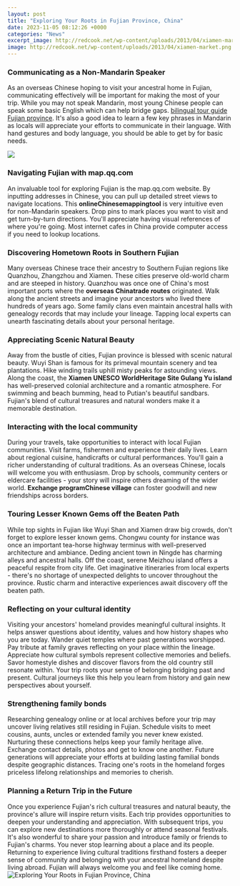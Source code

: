 ```yaml
---
layout: post
title: "Exploring Your Roots in Fujian Province, China"
date: 2023-11-05 08:12:26 +0000
categories: "News"
excerpt_image: http://redcook.net/wp-content/uploads/2013/04/xiamen-market.png
image: http://redcook.net/wp-content/uploads/2013/04/xiamen-market.png
---
```


### Communicating as a Non-Mandarin Speaker  
As an overseas Chinese hoping to visit your ancestral home in Fujian, communicating effectively will be important for making the most of your trip. While you may not speak Mandarin, most young Chinese people can speak some basic English which can help bridge gaps. [bilingual tour guide Fujian province](https://thetopnews.github.io/should-you-buy-a-ps5-or-switch-right-now-a-comprehensive-guide/). It's also a good idea to learn a few key phrases in Mandarin as locals will appreciate your efforts to communicate in their language. With hand gestures and body language, you should be able to get by for basic needs. 

![](http://redcook.net/wp-content/uploads/2013/04/xiamen-waterfront.png)
### Navigating Fujian with map.qq.com
An invaluable tool for exploring Fujian is the map.qq.com website. By inputting addresses in Chinese, you can pull up detailed street views to navigate locations. This **onlineChinesemappingtool** is very intuitive even for non-Mandarin speakers. Drop pins to mark places you want to visit and get turn-by-turn directions. You'll appreciate having visual references of where you're going. Most internet cafes in China provide computer access if you need to lookup locations.
### Discovering Hometown Roots in Southern Fujian 
Many overseas Chinese trace their ancestry to Southern Fujian regions like Quanzhou, Zhangzhou and Xiamen. These cities preserve old-world charm and are steeped in history. Quanzhou was once one of China's most important ports where the **overseas Chinatrade routes** originated. Walk along the ancient streets and imagine your ancestors who lived there hundreds of years ago. Some family clans even maintain ancestral halls with genealogy records that may include your lineage. Tapping local experts can unearth fascinating details about your personal heritage.  
### Appreciating Scenic Natural Beauty
Away from the bustle of cities, Fujian province is blessed with scenic natural beauty. Wuyi Shan is famous for its primeval mountain scenery and tea plantations. Hike winding trails uphill misty peaks for astounding views. Along the coast, the **Xiamen UNESCO WorldHeritage Site Gulang Yu island** has well-preserved colonial architecture and a romantic atmosphere. For swimming and beach bumming, head to Putian's beautiful sandbars. Fujian's blend of cultural treasures and natural wonders make it a memorable destination.
### Interacting with the local community  
During your travels, take opportunities to interact with local Fujian communities. Visit farms, fishermen and experience their daily lives. Learn about regional cuisine, handicrafts or cultural performances. You'll gain a richer understanding of cultural traditions. As an overseas Chinese, locals will welcome you with enthusiasm. Drop by schools, community centers or eldercare facilities - your story will inspire others dreaming of the wider world. **Exchange programChinese village** can foster goodwill and new friendships across borders.
### Touring Lesser Known Gems off the Beaten Path
While top sights in Fujian like Wuyi Shan and Xiamen draw big crowds, don't forget to explore lesser known gems. Chongwu county for instance was once an important tea-horse highway terminus with well-preserved architecture and ambiance. Deding ancient town in Ningde has charming alleys and ancestral halls. Off the coast, serene Meizhou island offers a peaceful respite from city life. Get imaginative itineraries from local experts - there's no shortage of unexpected delights to uncover throughout the province. Rustic charm and interactive experiences await discovery off the beaten path.
### Reflecting on your cultural identity
Visiting your ancestors' homeland provides meaningful cultural insights. It helps answer questions about identity, values and how history shapes who you are today. Wander quiet temples where past generations worshipped. Pay tribute at family graves reflecting on your place within the lineage. Appreciate how cultural symbols represent collective memories and beliefs. Savor homestyle dishes and discover flavors from the old country still resonate within. Your trip roots your sense of belonging bridging past and present. Cultural journeys like this help you learn from history and gain new perspectives about yourself.
### Strengthening family bonds
Researching genealogy online or at local archives before your trip may uncover living relatives still residing in Fujian. Schedule visits to meet cousins, aunts, uncles or extended family you never knew existed. Nurturing these connections helps keep your family heritage alive. Exchange contact details, photos and get to know one another. Future generations will appreciate your efforts at building lasting familial bonds despite geographic distances. Tracing one's roots in the homeland forges priceless lifelong relationships and memories to cherish.
### Planning a Return Trip in the Future  
Once you experience Fujian's rich cultural treasures and natural beauty, the province's allure will inspire return visits. Each trip provides opportunities to deepen your understanding and appreciation. With subsequent trips, you can explore new destinations more thoroughly or attend seasonal festivals.  It's also wonderful to share your passion and introduce family or friends to Fujian's charms. You never stop learning about a place and its people. Returning to experience living cultural traditions firsthand fosters a deeper sense of community and belonging with your ancestral homeland despite living abroad. Fujian will always welcome you and feel like coming home. 
![Exploring Your Roots in Fujian Province, China](http://redcook.net/wp-content/uploads/2013/04/xiamen-market.png)